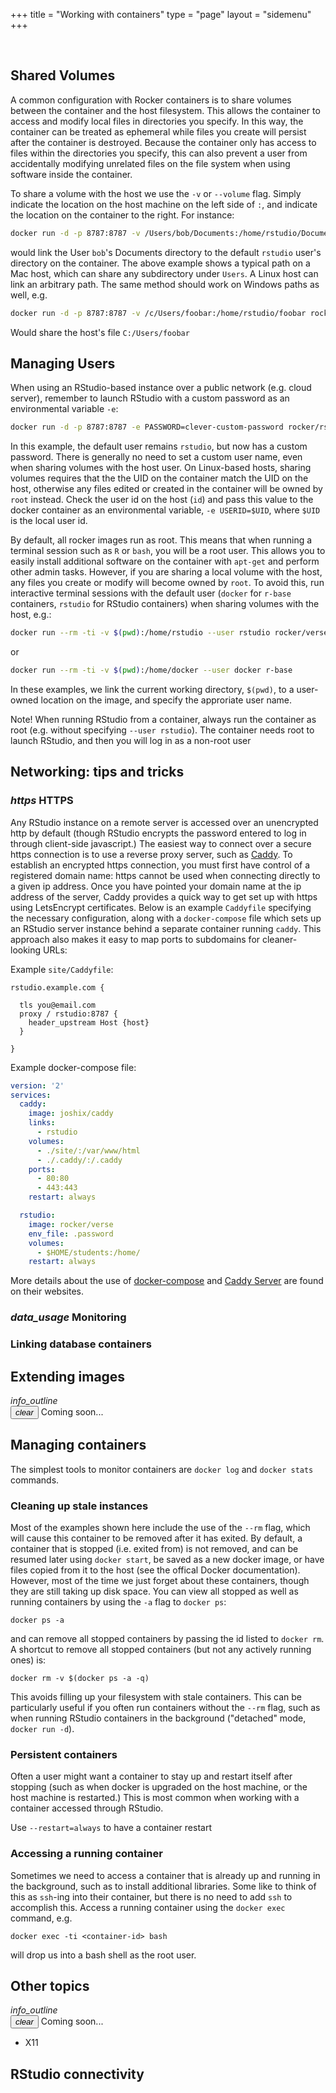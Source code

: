 +++
title = "Working with containers"
type = "page"
layout = "sidemenu"
+++

&nbsp;
<div class="tab-pane active" id="shared-volumes">

## Shared Volumes

A common configuration with Rocker containers is to share volumes between the container and the host filesystem.  This allows the container to access and modify local files in directories you specify.  In this way, the container can be treated as ephemeral while files you create will persist after the container is destroyed. Because the container only has access to files within the directories you specify, this can also prevent a user from accidentally modifying unrelated files on the file system when using software inside the container. 

To share a volume with the host we use the `-v` or `--volume` flag. Simply indicate the location on the host machine on the left side of `:`, and indicate the location on the container to the right.  For instance:

```bash
docker run -d -p 8787:8787 -v /Users/bob/Documents:/home/rstudio/Documents rocker/rstudio
```

would link the User `bob`'s Documents directory to the default `rstudio` user's directory on the container.  The above example shows a typical path on a Mac host, which can share any subdirectory under `Users`.  A Linux host can link an arbitrary path.  The same method should work on Windows paths as well, e.g. 

```bash
docker run -d -p 8787:8787 -v /c/Users/foobar:/home/rstudio/foobar rocker/rstudio
```

Would share the host's file `C:/Users/foobar`

</div>

<div class="tab-pane" id="managing-users">

## Managing Users

When using an RStudio-based instance over a public network (e.g. cloud server), remember to launch RStudio with a custom password as an environmental variable `-e`:

```bash
docker run -d -p 8787:8787 -e PASSWORD=clever-custom-password rocker/rstudio
```

In this example, the default user remains `rstudio`, but now has a custom password.  There is generally no need to set a custom user name, even when sharing volumes with the host user.  On Linux-based hosts, sharing volumes requires that the the UID on the container match the UID on the host, otherwise any files edited or created in the container will be owned by `root` instead. Check the user id on the host (`id`) and pass this value to the docker container as an environmental variable, `-e USERID=$UID`, where `$UID` is the local user id.


By default, all rocker images run as root.  This means that when running a terminal session such as `R` or `bash`, you will be a root user.  This allows you to easily install additional software on the container with `apt-get` and perform other admin tasks. However, if you are sharing a local volume with the host, any files you create or modify will become owned by `root`.  To avoid this, run interactive terminal sessions with the default user (`docker` for `r-base` containers, `rstudio` for RStudio containers) when sharing volumes with the host, e.g.:

```bash
docker run --rm -ti -v $(pwd):/home/rstudio --user rstudio rocker/verse bash
```

or

```bash
docker run --rm -ti -v $(pwd):/home/docker --user docker r-base 
```

In these examples, we link the current working directory, `$(pwd)`, to a user-owned location on the image, and specify the approriate user name. 

Note!  When running RStudio from a container, always run the container as root (e.g. without specifying `--user rstudio`).  The container needs root to launch RStudio, and then you will log in as a non-root user 

</div>
<div class="tab-pane" id="networking">

##  Networking: tips and tricks

###  <i class="material-icons">https</i> HTTPS 

Any RStudio instance on a remote server is accessed over an unencrypted http by default (though RStudio encrypts the password entered to log in through client-side javascript.)  The easiest way to connect over a secure https connection is to use a reverse proxy server, such as [Caddy](https://caddyserver.com).  To establish an encrypted https connection, you must first have control of a registered domain name: https cannot be used when connecting directly to a given ip address. Once you have pointed your domain name at the ip address of the server, Caddy provides a quick way to get set up with https using LetsEncrypt certificates.  Below is an example `Caddyfile` specifying the necessary configuration, along with a `docker-compose` file which sets up an RStudio server instance behind a separate container running `caddy`.  This approach also makes it easy to map ports to subdomains for cleaner-looking URLs:

Example `site/Caddyfile`:

```
rstudio.example.com {
  
  tls you@email.com
  proxy / rstudio:8787 {
    header_upstream Host {host}
  }

}

```

Example docker-compose file:

```yml
version: '2'
services:
  caddy:  
    image: joshix/caddy
    links:
      - rstudio
    volumes:
      - ./site/:/var/www/html
      - ./.caddy/:/.caddy
    ports:
      - 80:80
      - 443:443
    restart: always

  rstudio:
    image: rocker/verse 
    env_file: .password 
    volumes:
      - $HOME/students:/home/
    restart: always
```


More details about the use of [docker-compose](https://docs.docker.com/compose/) and [Caddy Server](https://caddyserver.com/) are found on their websites.

### <i class="material-icons">data_usage</i> Monitoring 

### <i class="fa fa-database"></i> Linking database containers

</div>
<div class="tab-pane" id="extending">

## Extending images

  <div class="alert alert-warning"><div class="container-fluid"><div class="alert-icon">
  <i class="material-icons">info_outline</i></div>
  <button type="button" class="close" data-dismiss="alert" aria-label="Close">
  <span aria-hidden="true"><i class="material-icons">clear</i></span></button>
  Coming soon...
  </div></div>
  
</div>
<div class="tab-pane" id="management">



## Managing containers

The simplest tools to monitor containers are `docker log` and `docker stats` commands.  

### Cleaning up stale instances

Most of the examples shown here include the use of the `--rm` flag, which will cause this container to be removed after it has exited.  By default, a container that is stopped (i.e. exited from) is not removed, and can be resumed later using `docker start`, be saved as a new docker image, or have files copied from it to the host (see the offical Docker documentation).  However, most of the time we just forget about these containers, though they are still taking up disk space.  You can view all stopped as well as running containers by using the `-a` flag to `docker ps`:

```
docker ps -a
```

and can remove all stopped containers by passing the id listed to `docker rm`.  A shortcut to remove all stopped containers (but not any actively running ones) is:

```
docker rm -v $(docker ps -a -q)
```

This avoids filling up your filesystem with stale containers.  This can be particularly useful if you often run containers without the `--rm` flag, such as when running RStudio containers in the background ("detached" mode, `docker run -d`).

### Persistent containers

Often a user might want a container to stay up and restart itself after stopping (such as when docker is upgraded on the host machine, or the host machine is restarted.)  This is most common when working with a container accessed through RStudio.

Use `--restart=always` to have a container restart


### Accessing a running container

Sometimes we need to access a container that is already up and running in the background, such as to install additional libraries.  Some like to think of this as `ssh`-ing into their container, but there is no need to add `ssh` to accomplish this.  Access a running container using the `docker exec` command, e.g.

```
docker exec -ti <container-id> bash
```

will drop us into a bash shell as the root user.

</div>
<div class="tab-pane" id="other">

## Other topics

<div class="alert alert-warning"><div class="container-fluid"><div class="alert-icon">
<i class="material-icons">info_outline</i></div>
<button type="button" class="close" data-dismiss="alert" aria-label="Close">
<span aria-hidden="true"><i class="material-icons">clear</i></span></button>
Coming soon...
</div></div>

- X11

## RStudio connectivity

</div>

